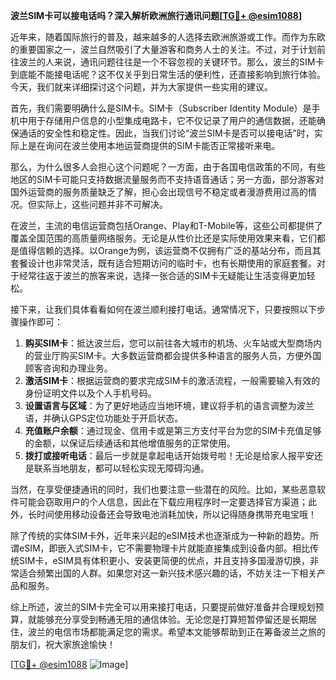 **波兰SIM卡可以接电话吗？深入解析欧洲旅行通讯问题[[TG💪+ @esim1088](https://t.me/s/esim1088)]**

近年来，随着国际旅行的普及，越来越多的人选择去欧洲旅游或工作。而作为东欧的重要国家之一，波兰自然吸引了大量游客和商务人士的关注。不过，对于计划前往波兰的人来说，通讯问题往往是一个不容忽视的关键环节。那么，波兰的SIM卡到底能不能接电话呢？这不仅关乎到日常生活的便利性，还直接影响到旅行体验。今天，我们就来详细探讨这个问题，并为大家提供一些实用的建议。

首先，我们需要明确什么是SIM卡。SIM卡（Subscriber Identity Module）是手机中用于存储用户信息的小型集成电路卡，它不仅记录了用户的通信数据，还能确保通话的安全性和稳定性。因此，当我们讨论“波兰SIM卡是否可以接电话”时，实际上是在询问在波兰使用本地运营商提供的SIM卡能否正常接听来电。

那么，为什么很多人会担心这个问题呢？一方面，由于各国电信政策的不同，有些地区的SIM卡可能只支持数据流量服务而不支持语音通话；另一方面，部分游客对国外运营商的服务质量缺乏了解，担心会出现信号不稳定或者漫游费用过高的情况。但实际上，这些问题并非不可解决。

在波兰，主流的电信运营商包括Orange、Play和T-Mobile等，这些公司都提供了覆盖全国范围的高质量网络服务。无论是从性价比还是实际使用效果来看，它们都是值得信赖的选择。以Orange为例，该运营商不仅拥有广泛的基站分布，而且其套餐设计也非常灵活，既有适合短期访问的临时卡，也有长期使用的家庭套餐。对于经常往返于波兰的旅客来说，选择一张合适的SIM卡无疑能让生活变得更加轻松。

接下来，让我们具体看看如何在波兰顺利接打电话。通常情况下，只要按照以下步骤操作即可：

1. **购买SIM卡**：抵达波兰后，您可以前往各大城市的机场、火车站或大型商场内的营业厅购买SIM卡。大多数运营商都会提供多种语言的服务人员，方便外国顾客咨询和办理业务。
2. **激活SIM卡**：根据运营商的要求完成SIM卡的激活流程，一般需要输入有效的身份证明文件以及个人手机号码。
3. **设置语言与区域**：为了更好地适应当地环境，建议将手机的语言调整为波兰语，并确认GPS定位功能处于开启状态。
4. **充值账户余额**：通过现金、信用卡或是第三方支付平台为您的SIM卡充值足够的金额，以保证后续通话和其他增值服务的正常使用。
5. **拨打或接听电话**：最后一步就是拿起电话开始拨号啦！无论是给家人报平安还是联系当地朋友，都可以轻松实现无障碍沟通。

当然，在享受便捷通讯的同时，我们也要注意一些潜在的风险。比如，某些恶意软件可能会窃取用户的个人信息，因此在下载应用程序时一定要选择官方渠道；此外，长时间使用移动设备还会导致电池消耗加快，所以记得随身携带充电宝哦！

除了传统的实体SIM卡外，近年来兴起的eSIM技术也逐渐成为一种新的趋势。所谓eSIM，即嵌入式SIM卡，它不需要物理卡片就能直接集成到设备内部。相比传统SIM卡，eSIM具有体积更小、安装更简便的优点，并且支持多国漫游切换，非常适合频繁出国的人群。如果您对这一新兴技术感兴趣的话，不妨关注一下相关产品和服务。

综上所述，波兰的SIM卡完全可以用来接打电话，只要提前做好准备并合理规划预算，就能够充分享受到畅通无阻的通信体验。无论您是打算短暂停留还是长期居住，波兰的电信市场都能满足您的需求。希望本文能够帮助到正在筹备波兰之旅的朋友们，祝大家旅途愉快！

[[TG💪+ @esim1088](https://t.me/s/esim1088) ![Image](https://i.postimg.cc/4NQfJmqS/Snipaste-2025-05-13-00-14-12.png)]